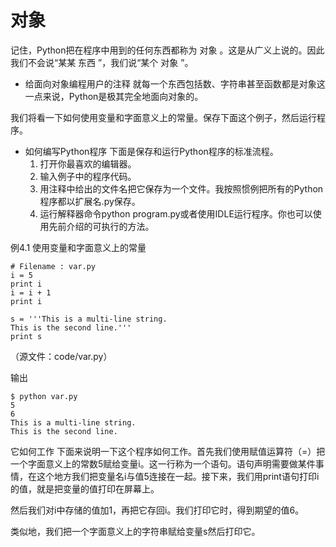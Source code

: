 # 对象
记住，Python把在程序中用到的任何东西都称为 对象 。这是从广义上说的。因此我们不会说“某某 东西 ”，我们说“某个 对象 ”。

* 给面向对象编程用户的注释
就每一个东西包括数、字符串甚至函数都是对象这一点来说，Python是极其完全地面向对象的。

我们将看一下如何使用变量和字面意义上的常量。保存下面这个例子，然后运行程序。

* 如何编写Python程序
下面是保存和运行Python程序的标准流程。
   1. 打开你最喜欢的编辑器。
   2. 输入例子中的程序代码。
   3. 用注释中给出的文件名把它保存为一个文件。我按照惯例把所有的Python程序都以扩展名.py保存。
   4. 运行解释器命令python program.py或者使用IDLE运行程序。你也可以使用先前介绍的可执行的方法。

例4.1 使用变量和字面意义上的常量
```
# Filename : var.py
i = 5
print i
i = i + 1
print i

s = '''This is a multi-line string.
This is the second line.'''
print s
```
（源文件：code/var.py）

输出
```
$ python var.py
5
6
This is a multi-line string.
This is the second line.
```
它如何工作
下面来说明一下这个程序如何工作。首先我们使用赋值运算符（=）把一个字面意义上的常数5赋给变量i。这一行称为一个语句。语句声明需要做某件事情，在这个地方我们把变量名i与值5连接在一起。接下来，我们用print语句打印i的值，就是把变量的值打印在屏幕上。

然后我们对i中存储的值加1，再把它存回i。我们打印它时，得到期望的值6。

类似地，我们把一个字面意义上的字符串赋给变量s然后打印它。